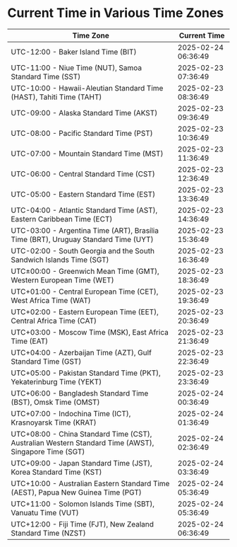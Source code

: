 # Current Time in Various Time Zones

| Time Zone | Current Time |
|-----------|--------------|
| UTC-12:00 - Baker Island Time (BIT) | 2025-02-24 06:36:49 |
| UTC-11:00 - Niue Time (NUT), Samoa Standard Time (SST) | 2025-02-23 07:36:49 |
| UTC-10:00 - Hawaii-Aleutian Standard Time (HAST), Tahiti Time (TAHT) | 2025-02-23 08:36:49 |
| UTC-09:00 - Alaska Standard Time (AKST) | 2025-02-23 09:36:49 |
| UTC-08:00 - Pacific Standard Time (PST) | 2025-02-23 10:36:49 |
| UTC-07:00 - Mountain Standard Time (MST) | 2025-02-23 11:36:49 |
| UTC-06:00 - Central Standard Time (CST) | 2025-02-23 12:36:49 |
| UTC-05:00 - Eastern Standard Time (EST) | 2025-02-23 13:36:49 |
| UTC-04:00 - Atlantic Standard Time (AST), Eastern Caribbean Time (ECT) | 2025-02-23 14:36:49 |
| UTC-03:00 - Argentina Time (ART), Brasília Time (BRT), Uruguay Standard Time (UYT) | 2025-02-23 15:36:49 |
| UTC-02:00 - South Georgia and the South Sandwich Islands Time (SGT) | 2025-02-23 16:36:49 |
| UTC±00:00 - Greenwich Mean Time (GMT), Western European Time (WET) | 2025-02-23 18:36:49 |
| UTC+01:00 - Central European Time (CET), West Africa Time (WAT) | 2025-02-23 19:36:49 |
| UTC+02:00 - Eastern European Time (EET), Central Africa Time (CAT) | 2025-02-23 20:36:49 |
| UTC+03:00 - Moscow Time (MSK), East Africa Time (EAT) | 2025-02-23 21:36:49 |
| UTC+04:00 - Azerbaijan Time (AZT), Gulf Standard Time (GST) | 2025-02-23 22:36:49 |
| UTC+05:00 - Pakistan Standard Time (PKT), Yekaterinburg Time (YEKT) | 2025-02-23 23:36:49 |
| UTC+06:00 - Bangladesh Standard Time (BST), Omsk Time (OMST) | 2025-02-24 00:36:49 |
| UTC+07:00 - Indochina Time (ICT), Krasnoyarsk Time (KRAT) | 2025-02-24 01:36:49 |
| UTC+08:00 - China Standard Time (CST), Australian Western Standard Time (AWST), Singapore Time (SGT) | 2025-02-24 02:36:49 |
| UTC+09:00 - Japan Standard Time (JST), Korea Standard Time (KST) | 2025-02-24 03:36:49 |
| UTC+10:00 - Australian Eastern Standard Time (AEST), Papua New Guinea Time (PGT) | 2025-02-24 05:36:49 |
| UTC+11:00 - Solomon Islands Time (SBT), Vanuatu Time (VUT) | 2025-02-24 05:36:49 |
| UTC+12:00 - Fiji Time (FJT), New Zealand Standard Time (NZST) | 2025-02-24 06:36:49 |
